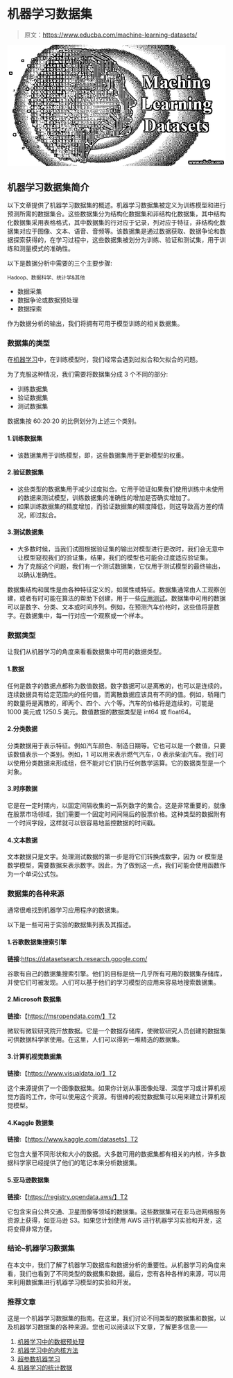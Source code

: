# 机器学习数据集

> 原文：<https://www.educba.com/machine-learning-datasets/>

![machine learning datasets](img/07c07affb38e5cb173c9a42cdd5e012c.png)



## 机器学习数据集简介

以下文章提供了机器学习数据集的概述。机器学习数据集被定义为训练模型和进行预测所需的数据集合。这些数据集分为结构化数据集和非结构化数据集，其中结构化数据集采用表格格式，其中数据集的行对应于记录，列对应于特征，非结构化数据集对应于图像、文本、语音、音频等。该数据集是通过数据获取、数据争论和数据探索获得的，在学习过程中，这些数据集被划分为训练、验证和测试集，用于训练和测量模式的准确性。

以下是数据分析中需要的三个主要步骤:

<small>Hadoop、数据科学、统计学&其他</small>

*   数据采集
*   数据争论或数据预处理
*   数据探索

作为数据分析的输出，我们将拥有可用于模型训练的相关数据集。

### 数据集的类型

在[机器学习](https://www.educba.com/what-is-machine-learning/)中，在训练模型时，我们经常会遇到过拟合和欠拟合的问题。

为了克服这种情况，我们需要将数据集分成 3 个不同的部分:

*   训练数据集
*   验证数据集
*   测试数据集

数据集按 60:20:20 的比例划分为上述三个类别。

#### 1.训练数据集

*   该数据集用于训练模型，即，这些数据集用于更新模型的权重。

#### 2.验证数据集

*   这些类型的数据集用于减少过度拟合。它用于验证如果我们使用训练中未使用的数据来测试模型，训练数据集的准确性的增加是否确实增加了。
*   如果训练数据集的精度增加，而验证数据集的精度降低，则这导致高方差的情况，即过拟合。

#### 3.测试数据集

*   大多数时候，当我们试图根据验证集的输出对模型进行更改时，我们会无意中让模型窥视我们的验证集，结果，我们的模型也可能会过度适应验证集。
*   为了克服这个问题，我们有一个测试数据集，它仅用于测试模型的最终输出，以确认准确性。

数据集结构和属性是由各种特征定义的，如属性或特征。数据集通常由人工观察创建，或者有时可能在算法的帮助下创建，用于一些[应用测试](https://www.educba.com/application-testing/)。数据集中可用的数据可以是数字、分类、文本或时间序列。例如，在预测汽车价格时，这些值将是数字。在数据集中，每一行对应一个观察或一个样本。

### 数据类型

让我们从机器学习的角度来看看数据集中可用的数据类型。

#### 1.数据

任何是数字的数据点都称为数值数据。数字数据可以是离散的，也可以是连续的。连续数据具有给定范围内的任何值，而离散数据应该具有不同的值。例如，轿厢门的数量将是离散的，即两个、四个、六个等。汽车的价格将是连续的，可能是 1000 美元或 1250.5 美元。数值数据的数据类型是 int64 或 float64。

#### 2.分类数据

分类数据用于表示特征。例如汽车颜色、制造日期等。它也可以是一个数值，只要该数值表示一个类别。例如，1 可以用来表示燃气汽车，0 表示柴油汽车。我们可以使用分类数据来形成组，但不能对它们执行任何数学运算。它的数据类型是一个对象。

#### 3.时序数据

它是在一定时期内，以固定间隔收集的一系列数字的集合。这是非常重要的，就像在股票市场领域，我们需要一个固定时间间隔后的股票价格。这种类型的数据附有一个时间字段，这样就可以很容易地监控数据的时间戳。

#### 4.文本数据

文本数据只是文字。处理测试数据的第一步是将它们转换成数字，因为 or 模型是数学模型，需要数据来表示数字。因此，为了做到这一点，我们可能会使用函数作为一个单词公式包。

### 数据集的各种来源

通常很难找到机器学习应用程序的数据集。

以下是一些可用于实验的数据集列表及其描述。

#### 1.谷歌数据集搜索引擎

**链接**:https://datasetsearch.research.google.com/

谷歌有自己的数据集搜索引擎。他们的目标是统一几乎所有可用的数据集存储库，并使它们可被发现。人们可以基于他们的学习模型的应用来容易地搜索数据集。

#### 2.Microsoft 数据集

**链接:**【https://msropendata.com/】T2

微软有微软研究院开放数据。它是一个数据存储库，使微软研究人员创建的数据集可供数据科学家使用。在这里，人们可以得到一堆精选的数据集。

#### 3.计算机视觉数据集

**链接:**【https://www.visualdata.io/】T2

这个来源提供了一个图像数据集。如果你计划从事图像处理、深度学习或计算机视觉方面的工作，你可以使用这个资源。有很棒的视觉数据集可以用来建立计算机视觉模型。

#### 4.Kaggle 数据集

**链接:**【https://www.kaggle.com/datasets】T2

它包含大量不同形状和大小的数据。大多数可用的数据集都有相关的内核，许多数据科学家已经提供了他们的笔记本来分析数据集。

#### 5.亚马逊数据集

**链接:**【https://registry.opendata.aws/】T2

它包含来自公共交通、卫星图像等领域的数据集。这些数据集可在亚马逊网络服务资源上获得，如亚马逊 S3。如果您计划使用 AWS 进行机器学习实验和开发，这将变得非常方便。

### 结论–机器学习数据集

在本文中，我们了解了机器学习数据库和数据分析的重要性。从机器学习的角度来看，我们也看到了不同类型的数据集和数据。最后，您有各种各样的来源，可以用来利用数据集进行机器学习模型的实验和开发。

### 推荐文章

这是一个机器学习数据集的指南。在这里，我们讨论不同类型的数据集和数据，以及机器学习数据集的各种来源。您也可以阅读以下文章，了解更多信息——

1.  [机器学习中的数据预处理](https://www.educba.com/data-preprocessing-in-machine-learning/)
2.  [机器学习中的内核方法](https://www.educba.com/kernel-methods-in-machine-learning/)
3.  [超参数机器学习](https://www.educba.com/hyperparameter-machine-learning/)
4.  [机器学习的统计数据](https://www.educba.com/statistics-for-machine-learning/)





